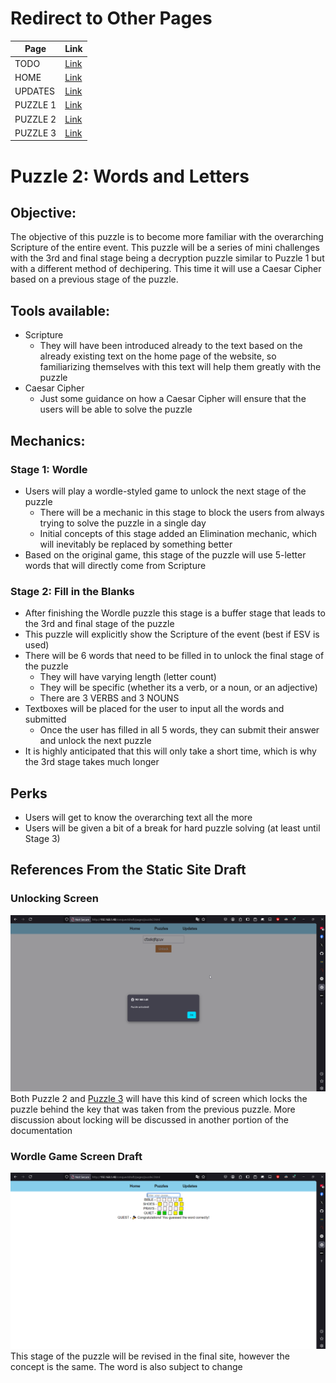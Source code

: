 # Redirect to Other Pages
| Page         | Link                                                                                               |
|-----------|-------------------------------------------------------------------------------------------------------|
| TODO      | [Link](https://github.com/Youth-Ortigas/conquest-documentation/blob/master/docs/TODO.md)              |
| HOME      | [Link](https://github.com/Youth-Ortigas/conquest-documentation/blob/master/docs/homepage.md)          |
| UPDATES   | [Link](https://github.com/Youth-Ortigas/conquest-documentation/blob/master/docs/updates.md)           |
| PUZZLE 1  | [Link](https://github.com/Youth-Ortigas/conquest-documentation/blob/master/docs/puzzles/puzzle1.md)   |
| PUZZLE 2  | [Link](https://github.com/Youth-Ortigas/conquest-documentation/blob/master/docs/puzzles/puzzle2.md)   |
| PUZZLE 3  | [Link](https://github.com/Youth-Ortigas/conquest-documentation/blob/master/docs/puzzles/puzzle3.md)   |

# Puzzle 2: Words and Letters
## Objective:
The objective of this puzzle is to become more familiar with the overarching Scripture of the entire event. This puzzle will be a series of mini challenges with the 3rd and final stage being a decryption puzzle similar to Puzzle 1 but with a different method of dechipering. This time it will use a Caesar Cipher based on a previous stage of the puzzle.

## Tools available:
- Scripture
    - They will have been introduced already to the text based on the already existing text on the home page of the website, so familiarizing themselves with this text will help them greatly with the puzzle
- Caesar Cipher
    - Just some guidance on how a Caesar Cipher will ensure that the users will be able to solve the puzzle

## Mechanics:
### Stage 1: Wordle
- Users will play a wordle-styled game to unlock the next stage of the puzzle
    - There will be a mechanic in this stage to block the users from always trying to solve the puzzle in a single day
    - Initial concepts of this stage added an Elimination mechanic, which will inevitably be replaced by something better
- Based on the original game, this stage of the puzzle will use 5-letter words that will directly come from Scripture

### Stage 2: Fill in the Blanks
- After finishing the Wordle puzzle this stage is a buffer stage that leads to the 3rd and final stage of the puzzle
- This puzzle will explicitly show the Scripture of the event (best if ESV is used)
- There will be 6 words that need to be filled in to unlock the final stage of the puzzle
    - They will have varying length (letter count)
    - They will be specific (whether its a verb, or a noun, or an adjective)
    - There are 3 VERBS and 3 NOUNS
- Textboxes will be placed for the user to input all the words and submitted
    - Once the user has filled in all 5 words, they can submit their answer and unlock the next puzzle
- It is highly anticipated that this will only take a short time, which is why the 3rd stage takes much longer

## Perks
- Users will get to know the overarching text all the more
- Users will be given a bit of a break for hard puzzle solving (at least until Stage 3)

## References From the Static Site Draft
### Unlocking Screen
![Image](https://github.com/Youth-Ortigas/conquest-documentation/blob/master/docs/images/Puzzle2UnlockScreen.png)
Both Puzzle 2 and [Puzzle 3](https://github.com/Youth-Ortigas/conquest-documentation/blob/master/docs/puzzles/puzzle3.md) will have this kind of screen which locks the puzzle behind the key that was taken from the previous puzzle. More discussion about locking will be discussed in another portion of the documentation

### Wordle Game Screen Draft
![Image](https://github.com/Youth-Ortigas/conquest-documentation/blob/master/docs/images/Puzzle2WordleDraft.png)
This stage of the puzzle will be revised in the final site, however the concept is the same. The word is also subject to change
